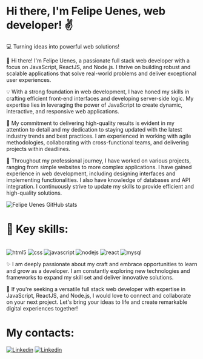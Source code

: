 # Hi there, I'm Felipe Uenes, web developer! ✌️

💻 Turning ideas into powerful web solutions!

🌟 Hi there! I'm Felipe Uenes, a passionate full stack web developer with a focus on JavaScript, ReactJS, and Node.js. I thrive on building robust and scalable applications that solve real-world problems and deliver exceptional user experiences.

💡 With a strong foundation in web development, I have honed my skills in crafting efficient front-end interfaces and developing server-side logic. My expertise lies in leveraging the power of JavaScript to create dynamic, interactive, and responsive web applications.

🎯 My commitment to delivering high-quality results is evident in my attention to detail and my dedication to staying updated with the latest industry trends and best practices. I am experienced in working with agile methodologies, collaborating with cross-functional teams, and delivering projects within deadlines.

💼 Throughout my professional journey, I have worked on various projects, ranging from simple websites to more complex applications. I have gained experience in web development, including designing interfaces and implementing functionalities. I also have knowledge of databases and API integration. I continuously strive to update my skills to provide efficient and high-quality solutions.

![Felipe Uenes GitHub stats](https://github-readme-stats.vercel.app/api?username=felipeuenes&show_icons=true&theme=transparent)


# 🔧 Key skills:

<div style="display: inline_block"><br>
<img aling='center' alt='html5' src='https://img.shields.io/badge/HTML5-E34F26?style=for-the-badge&logo=html5&logoColor=white'/>
<img aling='center' alt='css' src='https://img.shields.io/badge/CSS3-1572B6?style=for-the-badge&logo=css3&logoColor=white'/>
<img aling='center' alt='javascript' src='https://img.shields.io/badge/JavaScript-F7DF1E?style=for-the-badge&logo=javascript&logoColor=black'/>
<img aling='center' alt='nodejs' src='https://img.shields.io/badge/Node.js-43853D?style=for-the-badge&logo=node.js&logoColor=white'/>
<img aling='center' alt='react' src='https://img.shields.io/badge/React-20232A?style=for-the-badge&logo=react&logoColor=61DAFB'/>
<img aling='center' alt='mysql' src='https://img.shields.io/badge/MySQL-00000F?style=for-the-badge&logo=mysql&logoColor=white'/>
  <br>
</div>


✨ I am deeply passionate about my craft and embrace opportunities to learn and grow as a developer. I am constantly exploring new technologies and frameworks to expand my skill set and deliver innovative solutions.

📩 If you're seeking a versatile full stack web developer with expertise in JavaScript, ReactJS, and Node.js, I would love to connect and collaborate on your next project. Let's bring your ideas to life and create remarkable digital experiences together!

# My contacts:

[![Linkedin](https://img.shields.io/badge/LinkedIn-0077B5?style=for-the-badge&logo=linkedin&logoColor=white)](https://www.linkedin.com/in/felipe-uenes-3680a4216/)
[![Linkedin](https://img.shields.io/badge/WhatsApp-25D366?style=for-the-badge&logo=whatsapp&logoColor=white)](https://wa.me/5588998723234?text=Ol%C3%A1%21)

